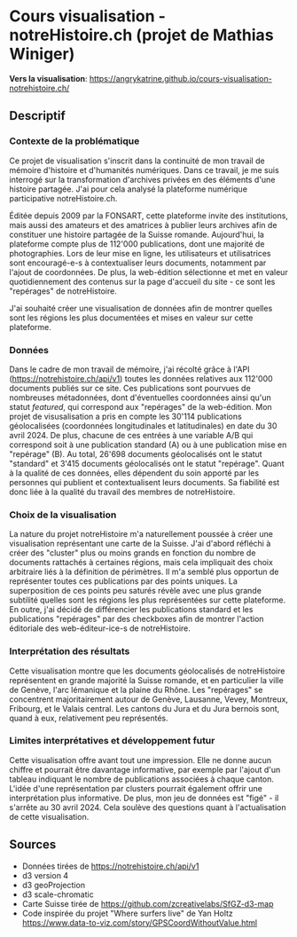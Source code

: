 # Cours visualisation - notreHistoire.ch (projet de Mathias Winiger)

**Vers la visualisation**: https://angrykatrine.github.io/cours-visualisation-notrehistoire.ch/

## Descriptif

### Contexte de la problématique
Ce projet de visualisation s'inscrit dans la continuité de mon travail de mémoire d'histoire et d'humanités numériques. Dans ce travail, je me suis interrogé sur la transformation d'archives privées en des éléments d'une histoire partagée. J'ai pour cela analysé la plateforme numérique participative notreHistoire.ch.

Éditée depuis 2009 par la FONSART, cette plateforme invite des institutions, mais aussi des amateurs et des amatrices à publier leurs archives afin de constituer une histoire partagée de la Suisse romande. Aujourd'hui, la plateforme compte plus de 112'000 publications, dont une majorité de photographies. Lors de leur mise en ligne, les utilisateurs et utilisatrices sont encouragé-e-s à contextualiser leurs documents, notamment par l'ajout de coordonnées. De plus, la web-édition sélectionne et met en valeur quotidiennement des contenus sur la page d'accueil du site - ce sont les "repérages" de notreHistoire.

J'ai souhaité créer une visualisation de données afin de montrer quelles sont les régions les plus documentées et mises en valeur sur cette plateforme. 

### Données
Dans le cadre de mon travail de mémoire, j'ai récolté grâce à l'API (https://notrehistoire.ch/api/v1) toutes les données relatives aux 112'000 documents publiés sur ce site. Ces publications sont pourvues de nombreuses métadonnées, dont d'éventuelles coordonnées ainsi qu'un statut *featured*, qui correspond aux "repérages" de la web-édition.
Mon projet de visusalisation a pris en compte les 30'114 publications géolocalisées (coordonnées longitudinales et latitudinales) en date du 30 avril 2024. De plus, chacune de ces entrées à une variable A/B qui correspond soit à une publication standard (A) ou à une publication mise en "repérage" (B). Au total, 26'698 documents géolocalisés ont le statut "standard" et 3'415 documents géolocalisés ont le statut "repérage". Quant à la qualité de ces données, elles dépendent du soin apporté par les personnes qui publient et contextualisent leurs documents. Sa fiabilité est donc liée à la qualité du travail des membres de notreHistoire.

### Choix de la visualisation
La nature du projet notreHistoire m'a naturellement poussée à créer une visualisation représentant une carte de la Suisse. J'ai d'abord réfléchi à créer des "cluster" plus ou moins grands en fonction du nombre de documents rattachés à certaines régions, mais cela impliquait des choix arbitraire liés à la définition de périmètres. Il m'a semblé plus opportun de représenter toutes ces publications par des points uniques. La superposition de ces points peu saturés révèle avec une plus grande subtilité quelles sont les régions les plus représentées sur cette plateforme. En outre, j'ai décidé de différencier les publications standard et les publications "repérages" par des checkboxes afin de montrer l'action éditoriale des web-éditeur-ice-s de notreHistoire. 

### Interprétation des résultats
Cette visualisation montre que les documents géolocalisés de notreHistoire représentent en grande majorité la Suisse romande, et en particulier la ville de Genève, l'arc lémanique et la plaine du Rhône. Les "repérages" se concentrent majoritairement autour de Genève, Lausanne, Vevey, Montreux, Fribourg, et le Valais central. Les cantons du Jura et du Jura bernois sont, quand à eux, relativement peu représentés. 

### Limites interprétatives et développement futur
Cette visualisation offre avant tout une impression. Elle ne donne aucun chiffre et pourrait être davantage informative, par exemple par l'ajout d'un tableau indiquant le nombre de publications associées à chaque canton. L'idée d'une représentation par clusters pourrait également offrir une interprétation plus informative. De plus, mon jeu de données est "figé" - il s'arrête au 30 avril 2024. Cela soulève des questions quant à l'actualisation de cette visualisation.

## Sources

- Données tirées de https://notrehistoire.ch/api/v1
- d3 version 4
- d3 geoProjection
- d3 scale-chromatic
- Carte Suisse tirée de https://github.com/zcreativelabs/SfGZ-d3-map
- Code inspirée du projet "Where surfers live" de Yan Holtz https://www.data-to-viz.com/story/GPSCoordWithoutValue.html


